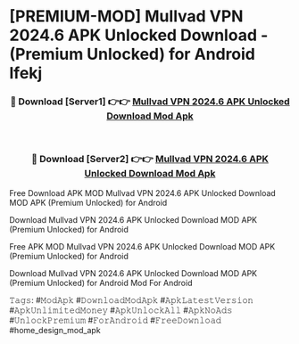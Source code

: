# [PREMIUM-MOD] Mullvad VPN 2024.6 APK Unlocked Download - (Premium Unlocked) for Android lfekj



<div align="center">
<h3>🔴 Download [Server1] 👉👉 <a href="https://momento.my/?title=Mullvad_VPN_2024.6_APK_Unlocked_Download">Mullvad VPN 2024.6 APK Unlocked Download Mod Apk</a></h3><br>

<h3>🔴 Download [Server2] 👉👉 <a href="https://momento.my/?title=Mullvad_VPN_2024.6_APK_Unlocked_Download">Mullvad VPN 2024.6 APK Unlocked Download Mod Apk</a></h3>
</div>



Free Download APK MOD Mullvad VPN 2024.6 APK Unlocked Download MOD APK (Premium Unlocked) for Android

Download Mullvad VPN 2024.6 APK Unlocked Download MOD APK (Premium Unlocked) for Android

Free APK MOD Mullvad VPN 2024.6 APK Unlocked Download MOD APK (Premium Unlocked) for Android

Download Mullvad VPN 2024.6 APK Unlocked Download MOD APK (Premium Unlocked) for Android Mod For Android

𝚃𝚊𝚐𝚜: #𝙼𝚘𝚍𝙰𝚙𝚔 #𝙳𝚘𝚠𝚗𝚕𝚘𝚊𝚍𝙼𝚘𝚍𝙰𝚙𝚔 #𝙰𝚙𝚔𝙻𝚊𝚝𝚎𝚜𝚝𝚅𝚎𝚛𝚜𝚒𝚘𝚗 #𝙰𝚙𝚔𝚄𝚗𝚕𝚒𝚖𝚒𝚝𝚎𝚍𝙼𝚘𝚗𝚎𝚢 #𝙰𝚙𝚔𝚄𝚗𝚕𝚘𝚌𝚔𝙰𝚕𝚕 #𝙰𝚙𝚔𝙽𝚘𝙰𝚍𝚜 #𝚄𝚗𝚕𝚘𝚌𝚔𝙿𝚛𝚎𝚖𝚒𝚞𝚖 #𝙵𝚘𝚛𝙰𝚗𝚍𝚛𝚘𝚒𝚍 #𝙵𝚛𝚎𝚎𝙳𝚘𝚠𝚗𝚕𝚘𝚊𝚍 #home_design_mod_apk
